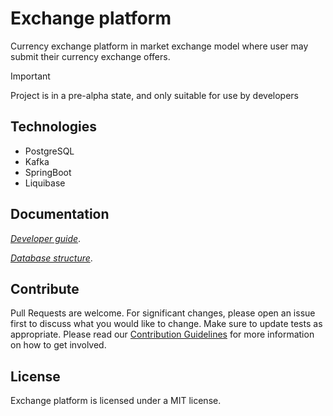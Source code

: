 # Exchange platform

Currency exchange platform in market exchange model where user may submit their currency exchange
offers.

> [!IMPORTANT]
> Project is in a pre-alpha state, and only suitable for use by developers
>
>

## Technologies

* PostgreSQL
* Kafka
* SpringBoot
* Liquibase

## Documentation

*[Developer guide](/docs/developer-guide.md)*.

*[Database structure](/docs/database.md)*.

## Contribute

Pull Requests are welcome. For significant changes, please open an issue first to discuss what you
would like to change. Make sure to update tests as appropriate.
Please read our [Contribution Guidelines](/docs/project-contribution.md) for more information on how
to get involved.
## License

Exchange platform is licensed under a MIT license.